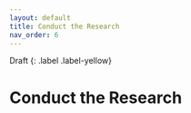 ```yaml
---
layout: default
title: Conduct the Research
nav_order: 6
---
```


Draft
{: .label .label-yellow}

# Conduct the Research
